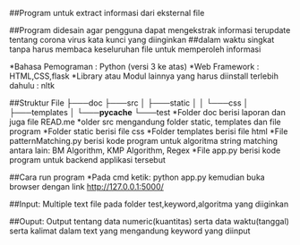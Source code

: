 ##Program untuk extract informasi dari eksternal file

##Program didesain agar pengguna dapat mengekstrak informasi terupdate tentang corona virus kata kunci yang diinginkan 
##dalam waktu singkat tanpa harus membaca keseluruhan file untuk memperoleh informasi

*Bahasa Pemograman : Python (versi 3 ke atas)
*Web Framework : HTML,CSS,flask
*Library atau Modul lainnya yang harus diinstall terlebih dahulu : nltk 

##Struktur File
├───doc
├───src
│   ├───static
│   │   └───css
│   ├───templates
│   └───__pycache__
└───test
*Folder doc berisi laporan dan juga file READ.me
*older src mengandung folder static, templates dan file program
*Folder static berisi file css
*Folder templates berisi file html
*File patternMatching.py berisi kode program untuk algoritma string matching antara lain: BM Algorithm, KMP Algorithm, Regex
*File app.py berisi kode program untuk backend applikasi tersebut


##Cara run program
*Pada cmd ketik:
python app.py
kemudian buka browser dengan link
http://127.0.0.1:5000/

##Input: Multiple text file pada folder test,keyword,algoritma yang diiginkan

##Ouput: Output tentang data numeric(kuantitas) serta data waktu(tanggal) serta kalimat dalam text yang mengandung  keyword yang diinput
